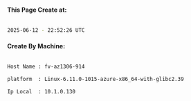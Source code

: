 
   
#### This Page Create at:

```bash

2025-06-12 - 22:52:26 UTC

```

#### Create By Machine:

```bash

Host Name : fv-az1306-914

platform  : Linux-6.11.0-1015-azure-x86_64-with-glibc2.39

Ip Local  : 10.1.0.130

```

